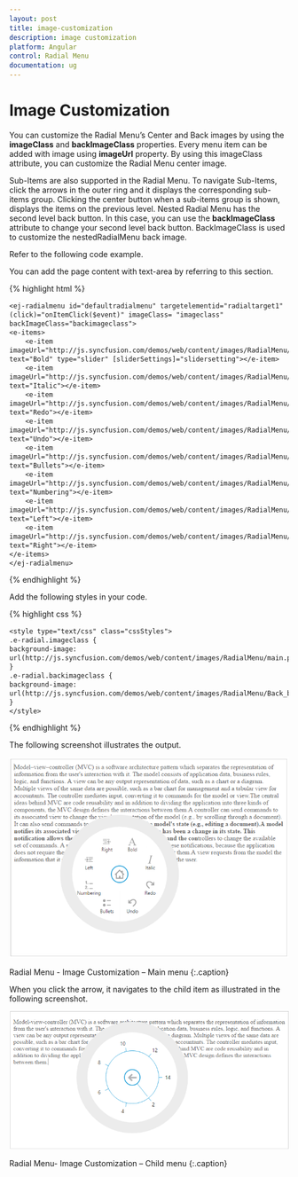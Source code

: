 ```yaml
---
layout: post
title: image-customization
description: image customization
platform: Angular
control: Radial Menu
documentation: ug
---
```


# Image Customization

You can customize the Radial Menu’s Center and Back images by using the **imageClass** and **backImageClass** properties. Every menu item can be added with image using **imageUrl** property. By using this imageClass attribute, you can customize the Radial Menu center image.

Sub-Items are also supported in the Radial Menu. To navigate Sub-Items, click the arrows in the outer ring and it displays the corresponding sub-items group. Clicking the center button when a sub-items group is shown, displays the items on the previous level. Nested Radial Menu has the second level back button. In this case, you can use the **backImageClass** attribute to change your second level back button. BackImageClass is used to customize the nestedRadialMenu back image. 

Refer to the following code example.

You can add the page content with text-area by referring to this section.


{% highlight html %}

    <ej-radialmenu id="defaultradialmenu" targetelementid="radialtarget1" (click)="onItemClick($event)" imageClass= "imageclass" backImageClass="backimageclass">
    <e-items>        
        <e-item imageUrl="http://js.syncfusion.com/demos/web/content/images/RadialMenu/fontsize.png" text="Bold" type="slider" [sliderSettings]="slidersetting"></e-item>
        <e-item imageUrl="http://js.syncfusion.com/demos/web/content/images/RadialMenu/f1.png" text="Italic"></e-item>              
        <e-item imageUrl="http://js.syncfusion.com/demos/web/content/images/RadialMenu/redo.png" text="Redo"></e-item>  
        <e-item imageUrl="http://js.syncfusion.com/demos/web/content/images/RadialMenu/undo.png" text="Undo"></e-item>     
        <e-item imageUrl="http://js.syncfusion.com/demos/web/content/images/RadialMenu/list.png" text="Bullets"></e-item>     
        <e-item imageUrl="http://js.syncfusion.com/demos/web/content/images/RadialMenu/l5.png" text="Numbering"></e-item>     
        <e-item imageUrl="http://js.syncfusion.com/demos/web/content/images/RadialMenu/a1.png" text="Left"></e-item>     
        <e-item imageUrl="http://js.syncfusion.com/demos/web/content/images/RadialMenu/a2.png" text="Right"></e-item>                       
    </e-items>
    </ej-radialmenu>
{% endhighlight %}

Add the following styles in your code.
    
{% highlight css %}

    <style type="text/css" class="cssStyles">
    .e-radial.imageclass { 
    background-image: url(http://js.syncfusion.com/demos/web/content/images/RadialMenu/main.png); 
    } 
    .e-radial.backimageclass { 
    background-image: url(http://js.syncfusion.com/demos/web/content/images/RadialMenu/Back_button.png); 
    }
    </style>

{% endhighlight %}


The following screenshot illustrates the output.

![](image-customization_images\image-customization_img1.png)

Radial Menu - Image Customization – Main menu
{:.caption}

When you click the arrow, it navigates to the child item as illustrated in the following screenshot.

![](image-customization_images\image-customization_img2.png)

Radial Menu- Image Customization – Child menu 
{:.caption}



